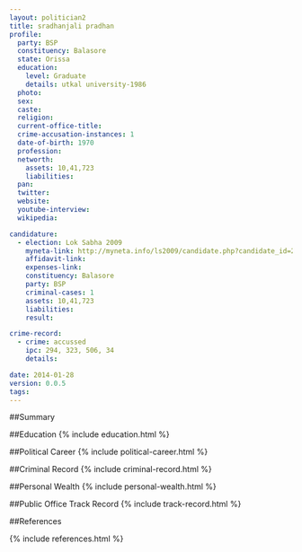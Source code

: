 ```yaml
---
layout: politician2
title: sradhanjali pradhan
profile: 
  party: BSP
  constituency: Balasore
  state: Orissa
  education: 
    level: Graduate
    details: utkal university-1986
  photo: 
  sex: 
  caste: 
  religion: 
  current-office-title: 
  crime-accusation-instances: 1
  date-of-birth: 1970
  profession: 
  networth: 
    assets: 10,41,723
    liabilities: 
  pan: 
  twitter: 
  website: 
  youtube-interview: 
  wikipedia: 

candidature: 
  - election: Lok Sabha 2009
    myneta-link: http://myneta.info/ls2009/candidate.php?candidate_id=2282
    affidavit-link: 
    expenses-link: 
    constituency: Balasore 
    party: BSP
    criminal-cases: 1
    assets: 10,41,723
    liabilities: 
    result:  

crime-record: 
  - crime: accussed
    ipc: 294, 323, 506, 34
    details:  

date: 2014-01-28
version: 0.0.5
tags: 
---
```

##Summary


##Education
{% include education.html %}


##Political Career
{% include political-career.html %}


##Criminal Record
{% include criminal-record.html %}


##Personal Wealth
{% include personal-wealth.html %}


##Public Office Track Record
{% include track-record.html %}


##References


{% include references.html %}